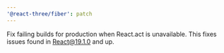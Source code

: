 ```yaml
---
'@react-three/fiber': patch
---
```


Fix failing builds for production when React.act is unavailable. This fixes issues found in React@19.1.0 and up.
